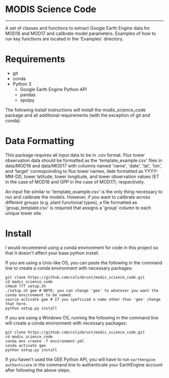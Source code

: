 # MODIS Science Code

---

A set of classes and functions to extract Google Earth Engine data for MOD16 and MOD17 and calibrate model parameters. Examples of how to run key functions are located in the 'Examples' directory. 

Requirements
=================
- git
- conda
- Python 3
    - Google Earth Engine Python API
    - pandas
    - spotpy
    
The following install instructions will install the modis_science_code package and all additional requirements 
(with the exception of git and conda).

Data Formatting
=================
This package requires all input data to be in .csv format. Flux tower observation data should be formatted as the 'template_example.csv' files in data/MOD16 and data/MOD17 with columns named 'name', 'date', 'lat', 'lon', and 'target' correspoinding to flux tower names, date formatted as YYYY-MM-DD, tower latitude, tower longitude, and tower observation values (ET in the case of MOD16 and GPP in the case of MOD17), respectively.

An input file similar to 'template_example.csv' is the only thing necessary to run and calibrate the models. However, if you want to calibrate across different groups (e.g. plant functional types), a file formatted as 'group_template.csv' is required that assigns a 'group' column to each unique tower site.

Install
=================
I would recommend using a conda environment for code in this project so that it doesn't affect your base python install.

If you are using a Unix-like OS, you can paste the following in the command line to create a conda environment with
 necessary packages:

	git clone https://github.com/colinbrust/modis_science_code.git
	cd modis_science_code
	chmod 777 setup.sh
	./setup.sh gee # NOTE: you can change 'gee' to whatever you want the conda environment to be named.
	source activate gee # If you speficied a name other than 'gee' change that here.
	python setup.py install

If you are using a Windows OS, running the following in the command line will create a conda environment with necessary 
packages:
    
    git clone https://github.com/colinbrust/modis_science_code.git
	cd modis_science_code
	conda env create -f environment.yml
	conda activate gee
	python setup.py install

If you haven't used the GEE Python API, you will have to run `earthengine authenticate` in the command line to 
authenticate your EarthEngine account after following the above steps.
